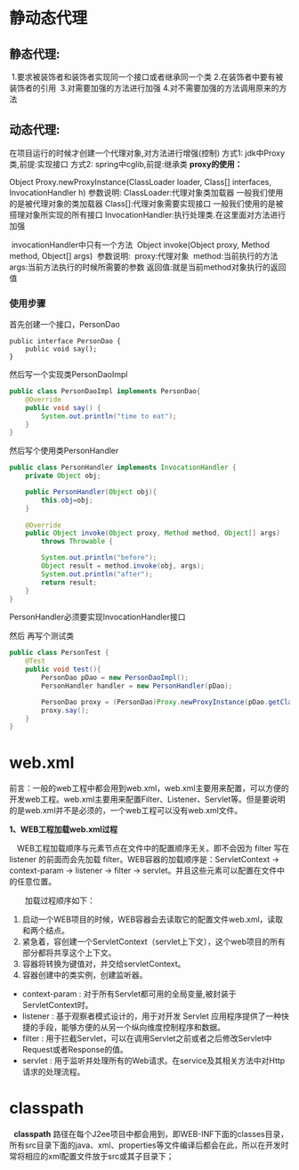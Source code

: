 # 静动态代理

## 静态代理:

​	1.要求被装饰者和装饰者实现同一个接口或者继承同一个类
​	2.在装饰者中要有被装饰者的引用
​	3.对需要加强的方法进行加强
​	4.对不需要加强的方法调用原来的方法

## 动态代理:

在项目运行的时候才创建一个代理对象,对方法进行增强(控制)
	方式1:
		jdk中Proxy类,前提:实现接口
	方式2:
		spring中cglib,前提:继承类
**proxy的使用：**

Object Proxy.newProxyInstance(ClassLoader loader, Class[] interfaces, InvocationHandler h) 
	参数说明:
		ClassLoader:代理对象类加载器 一般我们使用的是被代理对象的类加载器
		Class[]:代理对象需要实现接口 一般我们使用的是被搭理对象所实现的所有接口
		InvocationHandler:执行处理类.在这里面对方法进行加强

​		invocationHandler中只有一个方法
​			Object invoke(Object proxy, Method method, Object[] args) 
​				参数说明:
​					proxy:代理对象
​					method:当前执行的方法
​					args:当前方法执行的时候所需要的参数
​					返回值:就是当前method对象执行的返回值

### 使用步骤

首先创建一个接口，PersonDao

```
public interface PersonDao {
	public void say();
}
```

然后写一个实现类PersonDaoImpl

```java
public class PersonDaoImpl implements PersonDao{
    @Override
    public void say() {
        System.out.println("time to eat");
    }
}
```

然后写个使用类PersonHandler

```java
public class PersonHandler implements InvocationHandler {
    private Object obj;

    public PersonHandler(Object obj){
        this.obj=obj;
    }
    
    @Override
    public Object invoke(Object proxy, Method method, Object[] args)
        throws Throwable {

        System.out.println("before");
        Object result = method.invoke(obj, args);
        System.out.println("after");
        return result;
    }
}
```


PersonHandler必须要实现InvocationHandler接口

然后 再写个测试类

```java
public class PersonTest {
    @Test
    public void test(){
        PersonDao pDao = new PersonDaoImpl();
        PersonHandler handler = new PersonHandler(pDao);

        PersonDao proxy = (PersonDao)Proxy.newProxyInstance(pDao.getClass().getClassLoader(), pDao.getClass().getInterfaces(), handler);
        proxy.say();
    }
}
```
# web.xml

前言：一般的web工程中都会用到web.xml，web.xml主要用来配置，可以方便的开发web工程。web.xml主要用来配置Filter、Listener、Servlet等。但是要说明的是web.xml并不是必须的，一个web工程可以没有web.xml文件。

**1、WEB工程加载web.xml过程**

　WEB工程加载顺序与元素节点在文件中的配置顺序无关。即不会因为 filter 写在 listener 的前面而会先加载 filter。WEB容器的加载顺序是：ServletContext -> context-param -> listener -> filter -> servlet。并且这些元素可以配置在文件中的任意位置。

　　加载过程顺序如下：

1. 启动一个WEB项目的时候，WEB容器会去读取它的配置文件web.xml，读取<listener>和<context-param>两个结点。 
2. 紧急着，容创建一个ServletContext（servlet上下文），这个web项目的所有部分都将共享这个上下文。 
3. 容器将<context-param>转换为键值对，并交给servletContext。 
4. 容器创建<listener>中的类实例，创建监听器。 

- context-param : 对于所有Servlet都可用的全局变量,被封装于ServletContext时。
- listener : 基于观察者模式设计的，用于对开发 Servlet 应用程序提供了一种快捷的手段，能够方便的从另一个纵向维度控制程序和数据。
- filter : 用于拦截Servlet，可以在调用Servlet之前或者之后修改Servlet中Request或者Response的值。
- servlet : 用于监听并处理所有的Web请求。在service及其相关方法中对Http请求的处理流程。

# classpath

  **classpath** 路径在每个J2ee项目中都会用到，即WEB-INF下面的classes目录，所有src目录下面的java、xml、properties等文件编译后都会在此，所以在开发时常将相应的xml配置文件放于src或其子目录下； 